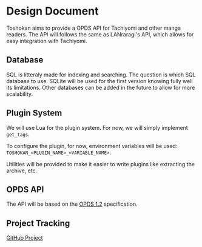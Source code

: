 # Design Document

Toshokan aims to provide a OPDS API for Tachiyomi and other manga readers. The API will follows the same as LANraragi's API, which allows for easy integration with Tachiyomi.

## Database

SQL is litteraly made for indexing and searching. The question is which SQL database to use. SQLite will be used for the first version knowing fully well its limitations. Other databases can be added in the future to allow for more scalability.

## Plugin System

We will use Lua for the plugin system. For now, we will simply implement `get_tags`.

To configure the plugin, for now, environment variables will be used: `TOSHOKAN_<PLUGIN_NAME>_<VARIABLE_NAME>`.

Utilities will be provided to make it easier to write plugins like extracting the archive, etc.

## OPDS API

The API will be based on the [OPDS 1.2](https://specs.opds.io/opds-1.2) specification.

## Project Tracking

[GitHub Project](https://github.com/users/Darkness4/projects/2/views/1)
